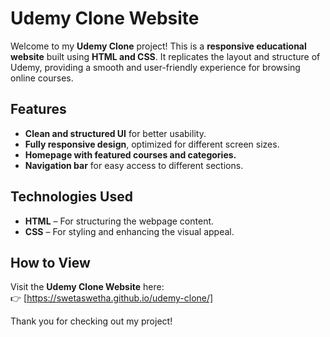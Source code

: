 # Udemy Clone Website  

Welcome to my **Udemy Clone** project! This is a **responsive educational website** built using **HTML and CSS**. It replicates the layout and structure of Udemy, providing a smooth and user-friendly experience for browsing online courses.  

## Features  
- **Clean and structured UI** for better usability.  
- **Fully responsive design**, optimized for different screen sizes.  
- **Homepage with featured courses and categories.**  
- **Navigation bar** for easy access to different sections.  

## Technologies Used  
- **HTML** – For structuring the webpage content.  
- **CSS** – For styling and enhancing the visual appeal.  

## How to View  
Visit the **Udemy Clone Website** here:  
👉 [https://swetaswetha.github.io/udemy-clone/]  

Thank you for checking out my project!  

